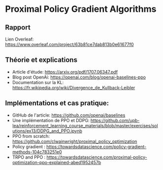 # Proximal Policy Gradient Algorithms

## Rapport

Lien Overleaf: https://www.overleaf.com/project/63b81ce7dab813b0e61677f0

## Théorie et explications

- Article d'étude: https://arxiv.org/pdf/1707.06347.pdf
- Blog post OpenAi: https://openai.com/blog/openai-baselines-ppo
- Documentation sur la KL: https://fr.wikipedia.org/wiki/Divergence_de_Kullback-Leibler

## Implémentations et cas pratique:

- GitHub de l'article: https://github.com/openai/baselines
- Une implémentation de PPO et DDPG: https://github.com/upb-lea/reinforcement_learning_course_materials/blob/master/exercises/solutions/ex13/DDPG_and_PPO.ipynb
- PPO from scratch: https://github.com/clwainwright/proximal_policy_optimization
- Policy gradient : https://towardsdatascience.com/policy-gradient-methods-104c783251e0
- TRPO and PPO : https://towardsdatascience.com/proximal-policy-optimization-ppo-explained-abed1952457b

